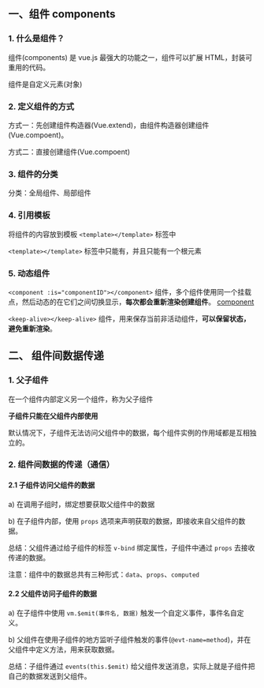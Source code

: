 ## 一、组件 components

### 1. 什么是组件？

组件(components) 是 vue.js 最强大的功能之一，组件可以扩展 HTML，封装可重用的代码。

组件是自定义元素(对象)

### 2. 定义组件的方式

方式一：先创建组件构造器(Vue.extend)，由组件构造器创建组件(Vue.compoent)。

方式二：直接创建组件(Vue.compoent)

### 3. 组件的分类

分类：全局组件、局部组件

### 4. 引用模板

将组件的内容放到模板 `<template></template>` 标签中

`<template></template>` 标签中只能有，并且只能有一个根元素

### 5. 动态组件

`<component :is="componentID"></component>` 组件，多个组件使用同一个挂载点，然后动态的在它们之间切换显示，__每次都会重新渲染创建组件__。 [component](https://cn.vuejs.org/v2/api/#component)

`<keep-alive></keep-alive>` 组件，用来保存当前非活动组件，__可以保留状态，避免重新渲染__。

## 二、 组件间数据传递

### 1. 父子组件

在一个组件内部定义另一个组件，称为父子组件

__子组件只能在父组件内部使用__

默认情况下，子组件无法访问父组件中的数据，每个组件实例的作用域都是互相独立的。

### 2. 组件间数据的传递（通信）

#### 2.1 子组件访问父组件的数据

a) 在调用子组时，绑定想要获取父组件中的数据

b) 在子组件内部，使用 `props` 选项来声明获取的数据，即接收来自父组件的数据。

总结：父组件通过给子组件的标签 `v-bind` 绑定属性，子组件中通过 `props` 去接收传递的数据。

注意：组件中的数据总共有三种形式：`data`、`props`、`computed`

#### 2.2 父组件访问子组件的数据

a) 在子组件中使用 `vm.$emit(事件名, 数据)` 触发一个自定义事件，事件名自定义。

b) 父组件在使用子组件的地方监听子组件触发的事件(`@evt-name=method`)，并在父组件中定义方法，用来获取数据。

总结：子组件通过 `events(this.$emit)` 给父组件发送消息，实际上就是子组件把自己的数据发送到父组件。